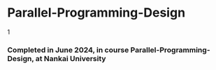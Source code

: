 # Parallel-Programming-Design

1

### Completed in June 2024, in course Parallel-Programming-Design, at Nankai University
